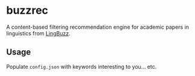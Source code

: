 # buzzrec
 A content-based filtering recommendation engine for academic papers in linguistics from [LingBuzz](https://ling.auf.net/lingbuzz).

## Usage
Populate `config.json` with keywords interesting to you... etc.

